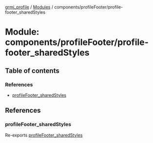 [grmj_profile](../README.md) / [Modules](../modules.md) / components/profileFooter/profile-footer\_sharedStyles

# Module: components/profileFooter/profile-footer\_sharedStyles

## Table of contents

### References

- [profileFooter\_sharedStyles](components_profileFooter_profile_footer_sharedStyles.md#profilefooter_sharedstyles)

## References

### profileFooter\_sharedStyles

Re-exports [profileFooter_sharedStyles](../interfaces/interfaces_interfaces.profileFooter_sharedStyles.md)
